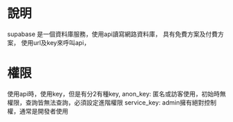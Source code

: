 # 說明
supabase 是一個資料庫服務，使用api讀寫網路資料庫，
具有免費方案及付費方案，
使用url及key來呼叫api，


# 權限
使用api時，使用key，但是有分2有種key,
anon_key: 匿名或訪客使用，初始時無權限，查詢皆無法查詢，必須設定進階權限
service_key: admin擁有絕對控制權，通常是開發者使用